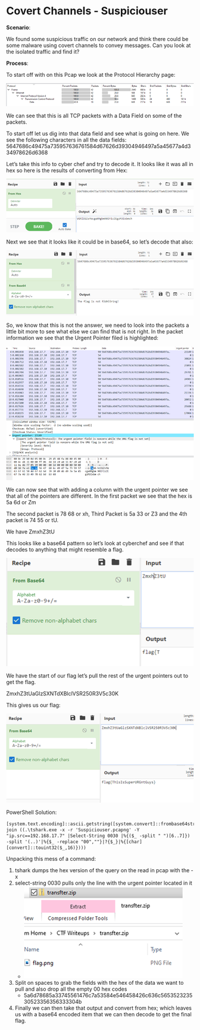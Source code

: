 # Covert Channels - Suspiciouser

**Scenario**:

We found some suspicious traffic on our network and think there could be some malware using covert channels to convey messages. Can you look at the isolated traffic and find it?

**Process**:

To start off with on this Pcap we look at the Protocol Hierarchy page:

![](<../.gitbook/assets/image (1) (1) (1) (1).png>)

We can see that this is all TCP packets with a Data Field on some of the packets.

To start off let us dig into that data field and see what is going on here. We see the following characters in all the data fields: 5647686c49475a735957636761584d67626d39304946497a5a45677a4d334978626d6368

Let’s take this info to cyber chef and try to decode it. It looks like it was all in hex so here is the results of converting from Hex:

![](<../.gitbook/assets/image (19) (1) (1) (1) (1) (1).png>)

Next we see that it looks like it could be in base64, so let’s decode that also:

![](<../.gitbook/assets/image (4) (1) (1) (1).png>)

So, we know that this is not the answer, we need to look into the packets a little bit more to see what else we can find that is not right. In the packet information we see that the Urgent Pointer filed is highlighted:

![](<../.gitbook/assets/image (7) (1) (1).png>)

We can now see that with adding a column with the urgent pointer we see that all of the pointers are different. In the first packet we see that the hex is 5a 6d or Zm

The second packet is 78 68 or xh, Third Packet is 5a 33 or Z3 and the 4th packet is 74 55 or tU.

We have ZmxhZ3tU

This looks like a base64 pattern so let’s look at cyberchef and see if that decodes to anything that might resemble a flag.

![](<../.gitbook/assets/image (5) (1) (1).png>)

We have the start of our flag let’s pull the rest of the urgent pointers out to get the flag.

ZmxhZ3tUaGlzSXNTdXBlclVSR250R3V5c30K

This gives us our flag:

![](<../.gitbook/assets/image (20) (1) (1) (1) (1) (1).png>)

PowerShell Solution:

```
[system.text.encoding]::ascii.getstring([system.convert]::frombase64string(-join ((.\tshark.exe -x -r 'Suspiciouser.pcapng' -Y "ip.src==192.168.17.7" |Select-String 0030 |%{($_ -split " ")[6..7]}) -split '(..)'|%{$_ -replace "00",""}|?{$_}|%{[char][convert]::touint32($_,16)})))
```

Unpacking this mess of a command:

1. tshark dumps the hex version of the query on the read in pcap with the -x
2. select-string 0030 pulls only the line with the urgent pointer located in it
   * <img src="../.gitbook/assets/image (13) (1) (1) (1).png" alt="" data-size="original">
3. Split on spaces to grab the fields with the hex of the data we want to pull and also drop all the empty 00 hex codes
   * 5a6d78685a33745561476c7a53584e546458426c636c565352323530523356356333304b
4. Finally we can then take that output and convert from hex; which leaves us with a base64 encoded item that we can then decode to get the final flag.

